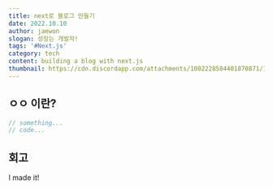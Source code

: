 ```yaml
---
title: next로 블로그 만들기
date: 2022.10.10
author: jaewon
slogan: 성장는 개발자!
tags: '#Next.js'
category: tech
content: building a blog with next.js
thumbnail: https://cdn.discordapp.com/attachments/1002228584401870871/1021406195250102342/SPA_with_SSR.png
---
```


## ㅇㅇ 이란?

```jsx
// something...
// code...
```

## 회고

I made it!
